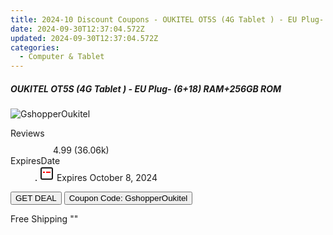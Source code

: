 ```yaml
---
title: 2024-10 Discount Coupons - OUKITEL OT5S (4G Tablet ) - EU Plug- (6+18) RAM+256GB ROM | Gshopper
date: 2024-09-30T12:37:04.572Z
updated: 2024-09-30T12:37:04.572Z
categories:
  - Computer & Tablet
---
```



<div class="max-w-4xl mx-auto grid grid-cols-1 lg:max-w-5xl lg:gap-x-20 lg:grid-cols-2">
  <div class="relative p-3 col-start-1 row-start-1 flex flex-col-reverse rounded-lg bg-gradient-to-t from-black/75 via-black/0 sm:bg-none sm:row-start-2 sm:p-0 lg:row-start-1">
    <h5 class="mt-1 text-lg font-semibold text-white sm:text-slate-900 md:text-2xl dark:sm:text-white">OUKITEL OT5S (4G Tablet ) - EU Plug- (6+18) RAM+256GB ROM</h5>
  </div>
  
  <div class="col-start-1 col-end-3 row-start-1 grid gap-4 sm:mb-6 sm:grid-cols-4 lg:col-start-2 lg:row-span-6 lg:row-end-6 lg:mb-0 lg:gap-6">
      <img src="&quot;&quot;" onClick="javascript:window.open(decodeURIComponent('%22https%3A%2F%2Fwww.shareasale.com%2Fu.cfm%3Fd%3D1117894%26m%3D97331%26u%3D4338022%22'), '_blank');void(0);" alt="GshopperOukitel" class="h-60 w-full rounded-lg object-cover sm:col-span-2 sm:h-52 lg:col-span-full" loading="lazy" />
    
  </div>
  <dl class="row-start-2 mt-4 flex items-center text-xs font-medium sm:row-start-3 sm:mt-1 md:mt-2.5 lg:row-start-2">
    <dt class="sr-only">Reviews</dt>
    <dd class="flex items-center text-indigo-600 dark:text-indigo-400">
      <svg width="24" height="24" fill="none" aria-hidden="true" class="mr-1 stroke-current dark:stroke-indigo-500">
        <path d="m12 5 2 5h5l-4 4 2.103 5L12 16l-5.103 3L9 14l-4-4h5l2-5Z" stroke-width="2" stroke-linecap="round" stroke-linejoin="round" />
      </svg>
      <span>4.99 <span class="font-normal text-slate-400">(36.06k)</span></span>
    </dd>
    <dt class="sr-only">ExpiresDate</dt>
    <dd class="flex items-center">
      <svg width="2" height="2" aria-hidden="true" fill="currentColor" class="mx-3 text-slate-300">
        <circle cx="1" cy="1" r="1" />
      </svg>
      <svg width="24" height="24" viewBox="0 0 24 24" fill="none" stroke="currentColor" stroke-width="2">
        <rect x="3" y="3" width="18" height="18" rx="2" fill="#fff" />
        <path d="M6 10L18 10" stroke="red" stroke-width="2" fill="none" />
        <path d="M10 6L10 18" stroke="#fff" stroke-width="2" fill="none" />
      </svg>
      Expires October 8, 2024    </dd>
  </dl>
  <div class="col-start-1 row-start-3 mt-4 self-center sm:col-start-2 sm:row-span-2 sm:row-start-2 sm:mt-0 lg:col-start-1 lg:row-start-3 lg:row-end-4 lg:mt-6">
    <button type="button" onClick="javascript:window.open(decodeURIComponent('%22https%3A%2F%2Fwww.shareasale.com%2Fu.cfm%3Fd%3D1117894%26m%3D97331%26u%3D4338022%22'), '_blank');void(0);" class="rounded-lg bg-red-600 px-3 py-2 text-sm font-medium leading-6 text-white">GET DEAL</button>
    <button type="button" onClick="javascript:window.open(decodeURIComponent('%22https%3A%2F%2Fwww.shareasale.com%2Fu.cfm%3Fd%3D1117894%26m%3D97331%26u%3D4338022%22'), '_blank');void(0);" class="border-dashed border-2 border-indigo-600 bg-green-100 text-sm leading-6 font-medium py-2 px-3 rounded-lg">Coupon Code: GshopperOukitel</button>
  </div>
  <p class="col-start-1 mt-4 text-sm leading-6 sm:col-span-2 lg:col-span-1 lg:row-start-4 lg:mt-6 dark:text-slate-400">
    Free Shipping 
""  </p>
</div>